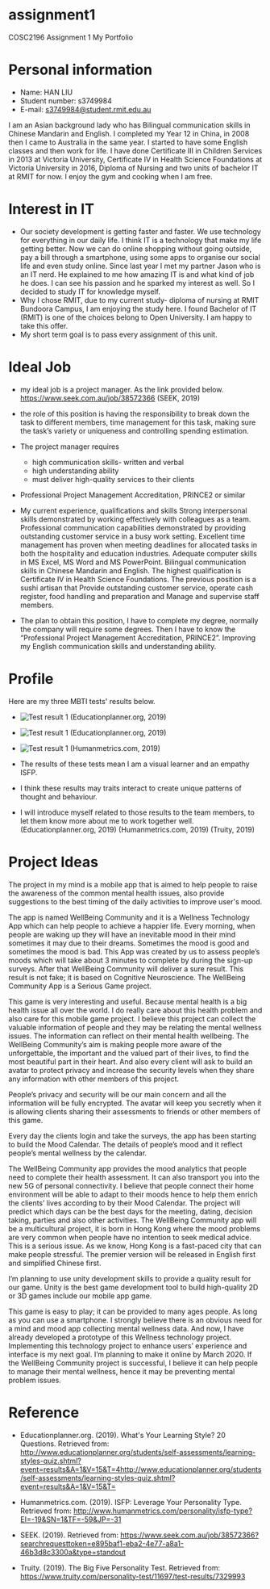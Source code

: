 # assignment1
COSC2196 Assignment 1 My Portfolio

# Personal information
* Name: HAN LIU
* Student number: s3749984
* E-mail: s3749984@student.rmit.edu.au

I am an Asian background lady who has Bilingual communication skills in Chinese Mandarin and English. I completed my Year 12 in China, in 2008 then I came to Australia in the same year. I started to have some English classes and then work for life. I have done Certificate III in Children Services in 2013 at Victoria University, Certificate IV in Health Science Foundations at Victoria University in 2016, Diploma of Nursing and two units of bachelor IT at RMIT for now. I enjoy the gym and cooking when I am free.


# Interest in IT
* Our society development is getting faster and faster. We use technology for everything in our daily life. I think IT is a technology that make my life getting better. Now we can do online shopping without going outside, pay a bill through a smartphone, using some apps to organise our social life and even study online. Since last year I met my partner Jason who is an IT nerd. He explained to me how amazing IT is and what kind of job he does. I can see his passion and he sparked my interest as well. So I decided to study IT for knowledge myself.
* Why I chose RMIT, due to my current study- diploma of nursing at RMIT Bundoora Campus, I am enjoying the study here. I found Bachelor of IT (RMIT) is one of the choices belong to Open University. I am happy to take this offer.
* My short term goal is to pass every assignment of this unit.

# Ideal Job
- my ideal job is a project manager. As the link provided below.
https://www.seek.com.au/job/38572366 (SEEK, 2019)
* the role of this position is having the responsibility to break down the task to different members, time management for this task, making sure the task’s variety or uniqueness and controlling spending estimation.
- The project manager requires
  - high communication skills- written and verbal
  - high understanding ability
  - must deliver high-quality services to their clients
- Professional Project Management Accreditation, PRINCE2 or similar

- My current experience, qualifications and skills
  Strong interpersonal skills demonstrated by working effectively with colleagues as a team.
  Professional communication capabilities demonstrated by providing outstanding customer service in a busy work setting.
  Excellent time management has proven when meeting deadlines for allocated tasks in both the hospitality and education industries.
  Adequate computer skills in MS Excel, MS Word and MS PowerPoint.
  Bilingual communication skills in Chinese Mandarin and English.
  The highest qualification is Certificate IV in Health Science Foundations.
  The previous position is a sushi artisan that Provide outstanding customer service, operate cash register, food handling and preparation and Manage and supervise staff members.
- The plan to obtain this position, I have to complete my degree, normally the company will require some degrees. Then I have to know the “Professional Project Management Accreditation, PRINCE2”. Improving my English communication skills and understanding ability.


# Profile
Here are my three MBTI tests' results below.

- ![Test result 1](https://raw.githubusercontent.com/annabelle131/COSC2196A1/master/my-portfolio_files/image001.png)
 (Educationplanner.org, 2019)

- ![Test result 1](https://raw.githubusercontent.com/annabelle131/COSC2196A1/master/my-portfolio_files/image002.png)
 (Educationplanner.org, 2019)

- ![Test result 1](https://raw.githubusercontent.com/annabelle131/COSC2196A1/master/my-portfolio_files/image003.png)
 (Humanmetrics.com, 2019)

- The results of these tests mean I am a visual learner and an empathy ISFP.
- I think these results may traits interact to create unique patterns of thought and behaviour.
- I will introduce myself related to those results to the team members, to let them know more about me to work together well. (Educationplanner.org, 2019) (Humanmetrics.com, 2019) (Truity, 2019)

# Project Ideas

The project in my mind is a mobile app that is aimed to help people to raise the awareness of the common mental health issues, also provide suggestions to the best timing of the daily activities to improve user's mood.

The app is named WellBeing Community and it is a Wellness Technology App which can help people to achieve a happier life. Every morning, when people are waking up they will have an inevitable mood in their mind sometimes it may due to their dreams. Sometimes the mood is good and sometimes the mood is bad. This App was created by us to assess people’s moods which will take about 3 minutes to complete by during the sign-up surveys. After that WellBeing Community will deliver a sure result. This result is not fake; it is based on Cognitive Neuroscience. The WellBeing Community App is a Serious Game project.

This game is very interesting and useful. Because mental health is a big health issue all over the world. I do really care about this health problem and also care for this mobile game project. I believe this project can collect the valuable information of people and they may be relating the mental wellness issues. The information can reflect on their mental health wellbeing. The WellBeing Community’s aim is making people more aware of the unforgettable, the important and the valued part of their lives, to find the most beautiful part in their heart. And also every client will ask to build an avatar to protect privacy and increase the security levels when they share any information with other members of this project.

People’s privacy and security will be our main concern and all the information will be fully encrypted. The avatar will keep you secretly when it is allowing clients sharing their assessments to friends or other members of this game.

Every day the clients login and take the surveys, the app has been starting to build the Mood Calendar. The details of people’s mood and it reflect people’s mental wellness by the calendar.

The WellBeing Community app provides the mood analytics that people need to complete their health assessment. It can also transport you into the new 5G of personal connectivity. I believe that people connect their home environment will be able to adapt to their moods hence to help them enrich the clients’ lives according to by their Mood Calendar. The project will predict which days can be the best days for the meeting, dating, decision taking, parties and also other activities. The WellBeing Community app will be a multicultural project, it is born in Hong Kong where the mood problems are very common when people have no intention to seek medical advice. This is a serious issue. As we know, Hong Kong is a fast-paced city that can make people stressful. The premier version will be released in English first and simplified Chinese first.

I’m planning to use unity development skills to provide a quality result for our game. Unity is the best game development tool to build high-quality 2D or 3D games include our mobile app game.

This game is easy to play; it can be provided to many ages people. As long as you can use a smartphone.
I strongly believe there is an obvious need for a mind and mood app collecting mental wellness data. And now, I have already developed a prototype of this Wellness technology project. Implementing this technology project to enhance users’ experience and interface is my next goal. I’m planning to make it online by March 2020. If the WellBeing Community project is successful, I believe it can help people to manage their mental wellness, hence it may be preventing mental problem issues.

# Reference
- Educationplanner.org. (2019). What's Your Learning Style? 20 Questions. Retrieved from: http://www.educationplanner.org/students/self-assessments/learning-styles-quiz.shtml?event=results&A=1&V=15&T=4http://www.educationplanner.org/students/self-assessments/learning-styles-quiz.shtml?event=results&A=1&V=15&T=

- Humanmetrics.com. (2019). ISFP: Leverage Your Personality Type. Retrieved from: http://www.humanmetrics.com/personality/isfp-type?EI=-19&SN=1&TF=-59&JP=-31

- SEEK. (2019). Retrieved from: https://www.seek.com.au/job/38572366?searchrequesttoken=e895baf1-eba2-4e77-a8a1-46b3d8c3300a&type=standout

- Truity. (2019). The Big Five Personality Test. Retrieved from: https://www.truity.com/personality-test/11697/test-results/7329993
